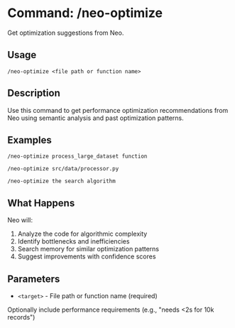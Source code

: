 # Command: /neo-optimize

Get optimization suggestions from Neo.

## Usage

```
/neo-optimize <file path or function name>
```

## Description

Use this command to get performance optimization recommendations from Neo using semantic analysis and past optimization patterns.

## Examples

```
/neo-optimize process_large_dataset function

/neo-optimize src/data/processor.py

/neo-optimize the search algorithm
```

## What Happens

Neo will:
1. Analyze the code for algorithmic complexity
2. Identify bottlenecks and inefficiencies
3. Search memory for similar optimization patterns
4. Suggest improvements with confidence scores

## Parameters

- `<target>` - File path or function name (required)

Optionally include performance requirements (e.g., "needs <2s for 10k records")
